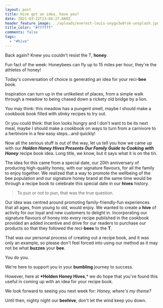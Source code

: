 ```yaml
---
layout: post
title: Hive got an idea, have you?
date: 2021-03-22T13:04:27.660Z
header_feature_image: ../uploads/everest-louis-unygx3w9rsk-unsplash.jpg
title_color: "#ffffff"
comments: false
tags:
  - "#hive"
---
```

Back again? Knew you couldn't resist the T, **honey**.

Fun fact of the week: Honeybees can fly up to 15 miles per hour, they're the athletes of honey!

Today's conversation of choice is generating an idea for your reci-**bee** book.

Inspiration can turn up in the unlikeliest of places, from a simple walk through a meadow to being chased down a rickety old bridge by a lion. 

You may think: this meadow has a pungent smell, maybe I should make a cookbook book filled with stinky recipes to try out.

Or you could think: that lion looks hungry and I don't want to be its next meal, maybe I should make a cookbook on ways to turn from a carnivore to a herbivore in a few easy steps...and quickly!

Now all the serious stuff is out of the way, let us tell you how we came up with our ***Holden Honey Hives Presents Our Family Guide to Cooking with Honey*** recipe book idea. Long title, we know, but it says what it is on the tin.

The idea for this came from a special date, our 20th anniversary of producing high-quality honey, with our signature flavours, for all the family to enjoy together. We realized that a way to promote the wellbeing of the bee population and our signature honey brand at the same time would be through a recipe book to celebrate this special date in our **hives** history.

> To pun or not to pun, that was the true question. 

Our idea was centred around promoting family-friendly-fun experiences that all ages, from young to old, would enjoy. We wanted to create a **hive** of activity for our loyal and new customers to delight in. Incorporating our signature flavours of honey into every recipe published in the cookbook provided an added incentive and drive for our readers to purchase our products so that they followed the reci-**bees** to the **T**. 

That was our personal process of creating out a recipe book, and it was only an example, so please don't feel forced into using our method as it may not be what **buzzes** your **bee**.

You do you.

We're here to support you in your **bumbling** journey to success.

However, here at **\*Holden Honey Hives**,* we do hope that you've found this useful in coming up with an idea for your recipe book.

We look forward to seeing you next week for: *Honey, where's my theme?*

Until then, nighty night our **beehive**, don't let the wind keep you down.